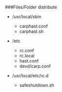 ###Files/Folder distribute

+ /usr/local/sbin
	+ carphast.conf
	+ carphast.sh

+ /etc
	+ rc.conf
	+ rc.local
	+ hast.conf
	+ devd/carp.conf

+ /usr/local/etc/rc.d
	+ safeshutdown.sh
